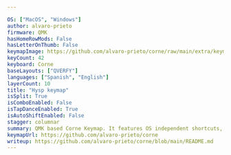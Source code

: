 ```yaml
---

OS: ["MacOS", "Windows"]
author: alvaro-prieto
firmware: QMK
hasHomeRowMods: False
hasLetterOnThumb: False
keymapImage: https://github.com/alvaro-prieto/corne/raw/main/extra/keymap.png
keyCount: 42
keyboard: Corne
baseLayouts: ["QVERFY"]
languages: ["Spanish", "English"]
layerCount: 10
title: "Hysp keymap"
isSplit: True
isComboEnabled: False
isTapDanceEnabled: True
isAutoShiftEnabled: False
stagger: columnar
summary: QMK based Corne Keymap. It features OS independent shortcuts, custom modifier keys, RGB themes, key sequences, and much more. 
keymapUrl: https://github.com/alvaro-prieto/corne
writeup: https://github.com/alvaro-prieto/corne/blob/main/README.md
---
```

